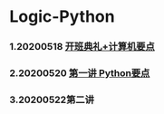 # Logic-Python
### 1.20200518 [开班典礼+计算机要点](https://github.com/queenta/Logic-Python/blob/master/LP_20200518.md)
### 2.20200520 [第一讲 Python要点](https://github.com/queenta/Logic-Python/blob/master/LP_20200520.md)
### 3.20200522第二讲

